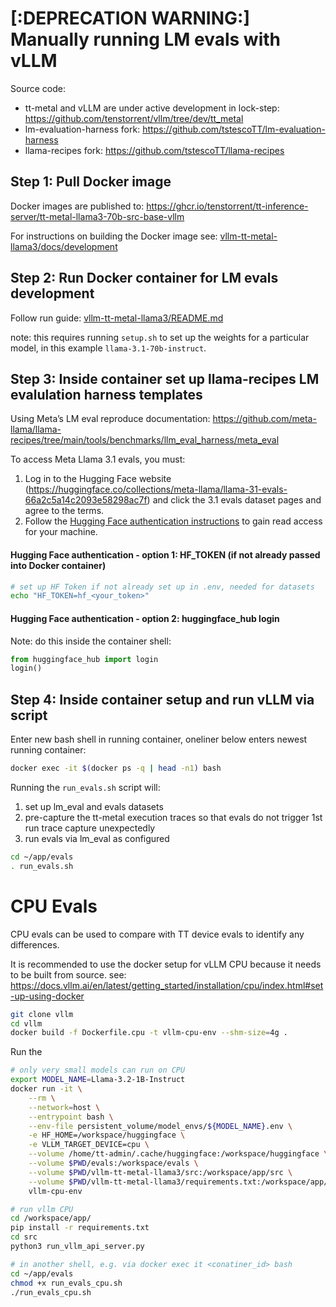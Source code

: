 # [:DEPRECATION WARNING:] Manually running LM evals with vLLM

Source code:
- tt-metal and vLLM are under active development in lock-step: https://github.com/tenstorrent/vllm/tree/dev/tt_metal 
- lm-evaluation-harness fork: https://github.com/tstescoTT/lm-evaluation-harness
- llama-recipes fork: https://github.com/tstescoTT/llama-recipes

## Step 1: Pull Docker image

Docker images are published to: https://ghcr.io/tenstorrent/tt-inference-server/tt-metal-llama3-70b-src-base-vllm

For instructions on building the Docker image see: [vllm-tt-metal-llama3/docs/development](../vllm-tt-metal-llama3/docs/development.md#step-1-build-docker-image)

## Step 2: Run Docker container for LM evals development

Follow run guide: [vllm-tt-metal-llama3/README.md](../vllm-tt-metal-llama3/README.md)

note: this requires running `setup.sh` to set up the weights for a particular model, in this example `llama-3.1-70b-instruct`.

## Step 3: Inside container set up llama-recipes LM evalulation harness templates

Using Meta’s LM eval reproduce documentation: https://github.com/meta-llama/llama-recipes/tree/main/tools/benchmarks/llm_eval_harness/meta_eval 

To access Meta Llama 3.1 evals, you must:

1. Log in to the Hugging Face website (https://huggingface.co/collections/meta-llama/llama-31-evals-66a2c5a14c2093e58298ac7f) and click the 3.1 evals dataset pages and agree to the terms.
2. Follow the [Hugging Face authentication instructions](https://huggingface.co/docs/huggingface_hub/en/quick-start#authentication) to gain read access for your machine.

#### Hugging Face authentication - option 1: HF_TOKEN (if not already passed into Docker container)
```bash
# set up HF Token if not already set up in .env, needed for datasets
echo "HF_TOKEN=hf_<your_token>"
```

#### Hugging Face authentication - option 2: huggingface_hub login
Note: do this inside the container shell:
```python
from huggingface_hub import login
login()
```

## Step 4: Inside container setup and run vLLM via script

Enter new bash shell in running container, oneliner below enters newest running container:
```bash
docker exec -it $(docker ps -q | head -n1) bash
```

Running the `run_evals.sh` script will:
1. set up lm_eval and evals datasets
2. pre-capture the tt-metal execution traces so that evals do not trigger 1st run trace capture unexpectedly
3. run evals via lm_eval as configured

```bash
cd ~/app/evals
. run_evals.sh
```

# CPU Evals

CPU evals can be used to compare with TT device evals to identify any differences.

It is recommended to use the docker setup for vLLM CPU because it needs to be built from source.
see: https://docs.vllm.ai/en/latest/getting_started/installation/cpu/index.html#set-up-using-docker

```bash
git clone vllm
cd vllm
docker build -f Dockerfile.cpu -t vllm-cpu-env --shm-size=4g .
```

Run the 
```bash
# only very small models can run on CPU
export MODEL_NAME=Llama-3.2-1B-Instruct
docker run -it \
    --rm \
    --network=host \
    --entrypoint bash \
    --env-file persistent_volume/model_envs/${MODEL_NAME}.env \
    -e HF_HOME=/workspace/huggingface \
    -e VLLM_TARGET_DEVICE=cpu \
    --volume /home/tt-admin/.cache/huggingface:/workspace/huggingface \
    --volume $PWD/evals:/workspace/evals \
    --volume $PWD/vllm-tt-metal-llama3/src:/workspace/app/src \
    --volume $PWD/vllm-tt-metal-llama3/requirements.txt:/workspace/app/requirements.txt \
    vllm-cpu-env

# run vllm CPU
cd /workspace/app/
pip install -r requirements.txt
cd src
python3 run_vllm_api_server.py

# in another shell, e.g. via docker exec it <conatiner_id> bash
cd ~/app/evals
chmod +x run_evals_cpu.sh
./run_evals_cpu.sh
```